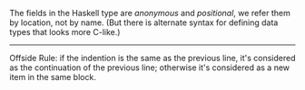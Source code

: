 The fields in the Haskell type are *anonymous* and *positional*, we refer them by location, not by name. (But there is alternate syntax for defining data types that looks more C-like.)

----

Offside Rule: if the indention is the same as the previous line, it's considered as the continuation of the previous line; otherwise it's considered as a new item in the same block.
